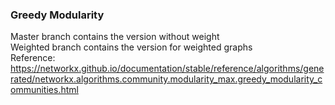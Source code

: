 ### Greedy Modularity
Master branch contains the version without weight<br>
Weighted branch contains the version for weighted graphs<br>
Reference: https://networkx.github.io/documentation/stable/reference/algorithms/generated/networkx.algorithms.community.modularity_max.greedy_modularity_communities.html<br>
